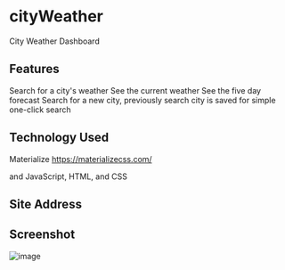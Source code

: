 # cityWeather
City Weather Dashboard

## Features
Search for a city's weather
See the current weather
See the five day forecast
Search for a new city, previously search city is saved for simple one-click search

## Technology Used

Materialize
https://materializecss.com/

and JavaScript, HTML, and CSS


## Site Address



## Screenshot

![image](https://user-images.githubusercontent.com/50533231/147605580-1854ac2b-600f-455a-b157-07db13e5caa3.png)
